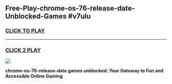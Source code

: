 
## Free-Play-chrome-os-76-release-date-Unblocked-Games #v7ulu
<h3>
<a href="https://news.freeplayer.one?title=chrome-os-76-release-date&ref=8M">CLICK TO PLAY</a></h3>
<hr>

<h3>
<a href="https://news.freeplayer.one?title=chrome-os-76-release-date&ref=8M">CLICK 2 PLAY</a>
  
</h3>

<a href="https://news.freeplayer.one?title=chrome-os-76-release-date&ref=8M"><img src="https://clearcache.store/games.png"></a>


**chrome-os-76-release-date games unblocked: Your Gateway to Fun and Accessible Online Gaming**
